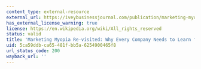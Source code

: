 ```yaml
---
content_type: external-resource
external_url: https://iveybusinessjournal.com/publication/marketing-myopia-re-visited-why-every-company-needs-to-learn-from-the-world/
has_external_license_warning: true
license: https://en.wikipedia.org/wiki/All_rights_reserved
status: valid
title: 'Marketing Myopia Re-visited: Why Every Company Needs to Learn from the World'
uid: 5ca59ddb-ca65-481f-bb5a-6254900465f8
url_status_code: 200
wayback_url: ''
---
```

